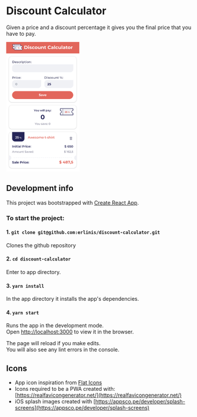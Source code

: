 # Discount Calculator

Given a price and a discount percentage it gives you the final price that you have to pay.

<img src="public/images/screenshot.png" height="350"/>

## Development info

This project was bootstrapped with [Create React App](https://github.com/facebookincubator/create-react-app).

### To start the project:

#### 1. `git clone git@github.com:erlinis/discount-calculator.git`

Clones the github repository

#### 2. `cd discount-calculator`

Enter to app directory.

#### 3. `yarn install`

In the app directory it installs the app's dependencies.

#### 4. `yarn start`

Runs the app in the development mode.<br>
Open [http://localhost:3000](http://localhost:3000) to view it in the browser.

The page will reload if you make edits.<br>
You will also see any lint errors in the console.

## Icons

- App icon inspiration from [Flat Icons]("https://www.flaticon.com/authors/flat-icons)
- Icons required to be a PWA created with: [https://realfavicongenerator.net/](https://realfavicongenerator.net/)
- iOS splash images created with [https://appsco.pe/developer/splash-screens](https://appsco.pe/developer/splash-screens)
